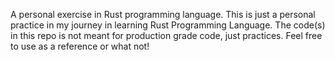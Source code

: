 A personal exercise in Rust programming language.
This is just a personal practice in my journey in learning Rust Programming 
Language. The code(s) in this repo is not meant for production grade code,
just practices. Feel free to use as a reference or what not!
